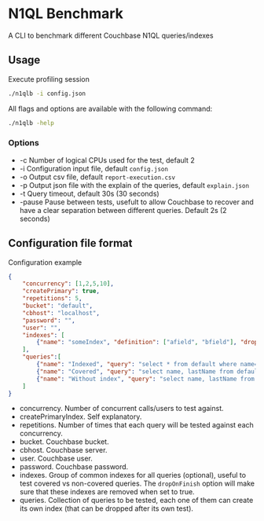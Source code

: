 # N1QL Benchmark

A CLI to benchmark different Couchbase N1QL queries/indexes

## Usage

Execute profiling session
```sh
./n1qlb -i config.json
```

All flags and options are available with the following command:
```sh
./n1qlb -help
```

### Options

* -c Number of logical CPUs used for the test, default 2
* -i Configuration input file, default ```config.json```
* -o Output csv file, default ```report-execution.csv```
* -p Output json file with the explain of the queries, default ```explain.json```
* -t Query timeout, default 30s (30 seconds)
* -pause Pause between tests, usefult to allow Couchbase to recover and have a clear separation between different queries. Default 2s (2 seconds)


## Configuration file format

Configuration example
```json
{
	"concurrency": [1,2,5,10],
	"createPrimary": true,
	"repetitions": 5,
	"bucket": "default",
	"cbhost": "localhost",
	"password": "",
	"user": "",
	"indexes": [
		{"name": "someIndex", "definition": ["afield", "bfield"], "dropOnFinish": true}
	],
	"queries":[
		{"name": "Indexed", "query": "select * from default where name='John' and lastName='Doe'", "indexes": [{"name": "byName", "definition": ["name", "lastName"], "dropOnFinish": true}]},
		{"name": "Covered", "query": "select name, lastName from default where name='John' and lastName='Doe'", "indexes": [{"name": "byName", "definition": ["name", "lastName"], "dropOnFinish": true}]},
		{"name": "Without index", "query": "select name, lastName from default where name='John' and lastName='Doe'"}
	]
}
```

- concurrency. Number of concurrent calls/users to test against.
- createPrimaryIndex. Self explanatory.
- repetitions. Number of times that each query will be tested against each concurrency.
- bucket. Couchbase bucket.
- cbhost. Couchbase server.
- user. Couchbase user.
- password. Couchbase password.
- indexes. Group of common indexes for all queries (optional), useful to test covered vs non-covered queries. The ```dropOnFinish``` option will make sure that these indexes are removed when set to true.
- queries. Collection of queries to be tested, each one of them can create its own index (that can be dropped after its own test).